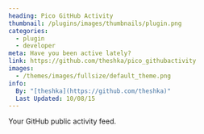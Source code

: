 ```yaml
---
heading: Pico GitHub Activity
thumbnail: /plugins/images/thumbnails/plugin.png
categories:
  - plugin
  - developer
meta: Have you been active lately?
link: https://github.com/theshka/pico_githubactivity
images:
  - /themes/images/fullsize/default_theme.png
info:
  By: "[theshka](https://github.com/theshka)"
  Last Updated: 10/08/15
---
```

Your GitHub public activity feed.
